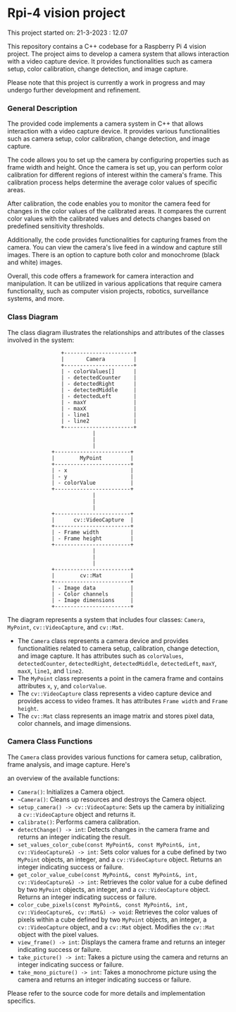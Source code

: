 # Rpi-4 vision project
This project started on: 21-3-2023 : 12.07

This repository contains a C++ codebase for a Raspberry Pi 4 vision project. The project aims to develop a camera system that allows interaction with a video capture device. It provides functionalities such as camera setup, color calibration, change detection, and image capture.

Please note that this project is currently a work in progress and may undergo further development and refinement.

### General Description

The provided code implements a camera system in C++ that allows interaction with a video capture device. It provides various functionalities such as camera setup, color calibration, change detection, and image capture.

The code allows you to set up the camera by configuring properties such as frame width and height. Once the camera is set up, you can perform color calibration for different regions of interest within the camera's frame. This calibration process helps determine the average color values of specific areas.

After calibration, the code enables you to monitor the camera feed for changes in the color values of the calibrated areas. It compares the current color values with the calibrated values and detects changes based on predefined sensitivity thresholds.

Additionally, the code provides functionalities for capturing frames from the camera. You can view the camera's live feed in a window and capture still images. There is an option to capture both color and monochrome (black and white) images.

Overall, this code offers a framework for camera interaction and manipulation. It can be utilized in various applications that require camera functionality, such as computer vision projects, robotics, surveillance systems, and more.

### Class Diagram

The class diagram illustrates the relationships and attributes of the classes involved in the system:

```
                 +----------------------+
                 |       Camera         |
                 +----------------------+
                 | - colorValues[]      |
                 | - detectedCounter    |
                 | - detectedRight      |
                 | - detectedMiddle     |
                 | - detectedLeft       |
                 | - maxY               |
                 | - maxX               |
                 | - line1              |
                 | - line2              |
                 +----------------------+
                           |
                           |
                           |
              +------------------------+
              |        MyPoint         |
              +------------------------+
              | - x                    |
              | - y                    |
              | - colorValue           |
              +------------------------+
                           |
                           |
                           |
              +------------------------+
              |      cv::VideoCapture  |
              +------------------------+
              | - Frame width          |
              | - Frame height         |
              +------------------------+
                           |
                           |
                           |
              +------------------------+
              |        cv::Mat         |
              +------------------------+
              | - Image data           |
              | - Color channels       |
              | - Image dimensions     |
              +------------------------+
```

The diagram represents a system that includes four classes: `Camera`, `MyPoint`, `cv::VideoCapture`, and `cv::Mat`.

- The `Camera` class represents a camera device and provides functionalities related to camera setup, calibration, change detection, and image capture. It has attributes such as `colorValues`, `detectedCounter`, `detectedRight`, `detectedMiddle`, `detectedLeft`, `maxY`, `maxX`, `line1`, and `line2`.
- The `MyPoint` class represents a point in the camera frame and contains attributes `x`, `y`, and `colorValue`.
- The `cv::VideoCapture` class represents a video capture device and provides access to video frames. It has attributes `Frame width` and `Frame height`.
- The `cv::Mat` class represents an image matrix and stores pixel data, color channels, and image dimensions.

### Camera Class Functions

The `Camera` class provides various functions for camera setup, calibration, frame analysis, and image capture. Here's

 an overview of the available functions:

- `Camera()`: Initializes a Camera object.
- `~Camera()`: Cleans up resources and destroys the Camera object.
- `setup_camera() -> cv::VideoCapture`: Sets up the camera by initializing a `cv::VideoCapture` object and returns it.
- `calibrate()`: Performs camera calibration.
- `detectChange() -> int`: Detects changes in the camera frame and returns an integer indicating the result.
- `set_values_color_cube(const MyPoint&, const MyPoint&, int, cv::VideoCapture&) -> int`: Sets color values for a cube defined by two `MyPoint` objects, an integer, and a `cv::VideoCapture` object. Returns an integer indicating success or failure.
- `get_color_value_cube(const MyPoint&, const MyPoint&, int, cv::VideoCapture&) -> int`: Retrieves the color value for a cube defined by two `MyPoint` objects, an integer, and a `cv::VideoCapture` object. Returns an integer indicating success or failure.
- `color_cube_pixels(const MyPoint&, const MyPoint&, int, cv::VideoCapture&, cv::Mat&) -> void`: Retrieves the color values of pixels within a cube defined by two `MyPoint` objects, an integer, a `cv::VideoCapture` object, and a `cv::Mat` object. Modifies the `cv::Mat` object with the pixel values.
- `view_frame() -> int`: Displays the camera frame and returns an integer indicating success or failure.
- `take_picture() -> int`: Takes a picture using the camera and returns an integer indicating success or failure.
- `take_mono_picture() -> int`: Takes a monochrome picture using the camera and returns an integer indicating success or failure.

Please refer to the source code for more details and implementation specifics.
